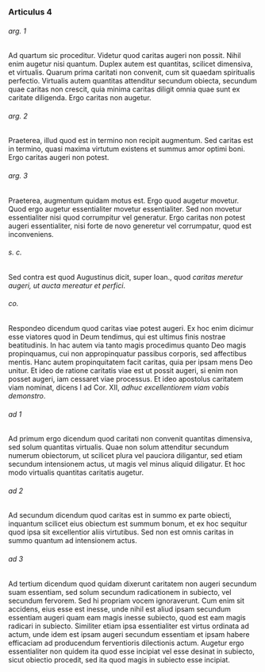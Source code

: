 ### Articulus 4

###### arg. 1
Ad quartum sic proceditur. Videtur quod caritas augeri non possit. Nihil enim augetur nisi quantum. Duplex autem est quantitas, scilicet dimensiva, et virtualis. Quarum prima caritati non convenit, cum sit quaedam spiritualis perfectio. Virtualis autem quantitas attenditur secundum obiecta, secundum quae caritas non crescit, quia minima caritas diligit omnia quae sunt ex caritate diligenda. Ergo caritas non augetur.

###### arg. 2
Praeterea, illud quod est in termino non recipit augmentum. Sed caritas est in termino, quasi maxima virtutum existens et summus amor optimi boni. Ergo caritas augeri non potest.

###### arg. 3
Praeterea, augmentum quidam motus est. Ergo quod augetur movetur. Quod ergo augetur essentialiter movetur essentialiter. Sed non movetur essentialiter nisi quod corrumpitur vel generatur. Ergo caritas non potest augeri essentialiter, nisi forte de novo generetur vel corrumpatur, quod est inconveniens.

###### s. c.
Sed contra est quod Augustinus dicit, super Ioan., quod *caritas meretur augeri, ut aucta mereatur et perfici*.

###### co.
Respondeo dicendum quod caritas viae potest augeri. Ex hoc enim dicimur esse viatores quod in Deum tendimus, qui est ultimus finis nostrae beatitudinis. In hac autem via tanto magis procedimus quanto Deo magis propinquamus, cui non appropinquatur passibus corporis, sed affectibus mentis. Hanc autem propinquitatem facit caritas, quia per ipsam mens Deo unitur. Et ideo de ratione caritatis viae est ut possit augeri, si enim non posset augeri, iam cessaret viae processus. Et ideo apostolus caritatem viam nominat, dicens I ad Cor. XII, *adhuc excellentiorem viam vobis demonstro*.

###### ad 1
Ad primum ergo dicendum quod caritati non convenit quantitas dimensiva, sed solum quantitas virtualis. Quae non solum attenditur secundum numerum obiectorum, ut scilicet plura vel pauciora diligantur, sed etiam secundum intensionem actus, ut magis vel minus aliquid diligatur. Et hoc modo virtualis quantitas caritatis augetur.

###### ad 2
Ad secundum dicendum quod caritas est in summo ex parte obiecti, inquantum scilicet eius obiectum est summum bonum, et ex hoc sequitur quod ipsa sit excellentior aliis virtutibus. Sed non est omnis caritas in summo quantum ad intensionem actus.

###### ad 3
Ad tertium dicendum quod quidam dixerunt caritatem non augeri secundum suam essentiam, sed solum secundum radicationem in subiecto, vel secundum fervorem. Sed hi propriam vocem ignoraverunt. Cum enim sit accidens, eius esse est inesse, unde nihil est aliud ipsam secundum essentiam augeri quam eam magis inesse subiecto, quod est eam magis radicari in subiecto. Similiter etiam ipsa essentialiter est virtus ordinata ad actum, unde idem est ipsam augeri secundum essentiam et ipsam habere efficaciam ad producendum ferventioris dilectionis actum. Augetur ergo essentialiter non quidem ita quod esse incipiat vel esse desinat in subiecto, sicut obiectio procedit, sed ita quod magis in subiecto esse incipiat.

